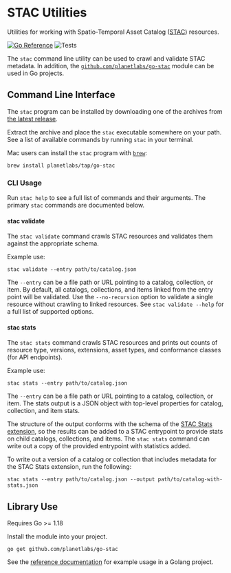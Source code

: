 # STAC Utilities

Utilities for working with Spatio-Temporal Asset Catalog ([STAC](https://stacspec.org/)) resources.

[![Go Reference](https://pkg.go.dev/badge/github.com/planetlabs/go-stac.svg)](https://pkg.go.dev/github.com/planetlabs/go-stac)
![Tests](https://github.com/planetlabs/go-stac/actions/workflows/test.yml/badge.svg)

The `stac` command line utility can be used to crawl and validate STAC metadata.  In addition, the [`github.com/planetlabs/go-stac`](https://pkg.go.dev/github.com/planetlabs/go-stac) module can be used in Go projects.

## Command Line Interface

The `stac` program can be installed by downloading one of the archives from [the latest release](https://github.com/planetlabs/go-stac/releases).

Extract the archive and place the `stac` executable somewhere on your path.  See a list of available commands by running `stac` in your terminal.

Mac users can install the `stac` program with [`brew`](https://brew.sh/):

    brew install planetlabs/tap/go-stac

### CLI Usage

Run `stac help` to see a full list of commands and their arguments.  The primary `stac` commands are documented below.

#### stac validate

The `stac validate` command crawls STAC resources and validates them against the appropriate schema.

Example use:

    stac validate --entry path/to/catalog.json

The `--entry` can be a file path or URL pointing to a catalog, collection, or item.  By default, all catalogs, collections, and items linked from the entry point will be validated.  Use the `--no-recursion` option to validate a single resource without crawling to linked resources.  See `stac validate --help` for a full list of supported options.

#### stac stats

The `stac stats` command crawls STAC resources and prints out counts of resource type, versions, extensions, asset types, and conformance classes (for API endpoints).

Example use:

    stac stats --entry path/to/catalog.json

The `--entry` can be a file path or URL pointing to a catalog, collection, or item.  The stats output is a JSON object with top-level properties for catalog, collection, and item stats.

The structure of the output conforms with the schema of the [STAC Stats extension](https://github.com/stac-extensions/stats), so the results can be added to a STAC entrypoint to provide stats on child catalogs, collections, and items.  The `stac stats` command can write out a copy of the provided entrypoint with statistics added.

To write out a version of a catalog or collection that includes metadata for the STAC Stats extension, run the following:

    stac stats --entry path/to/catalog.json --output path/to/catalog-with-stats.json

## Library Use

Requires Go >= 1.18

Install the module into your project.
```
go get github.com/planetlabs/go-stac
```

See the [reference documentation](https://pkg.go.dev/github.com/planetlabs/go-stac) for example usage in a Golang project.
